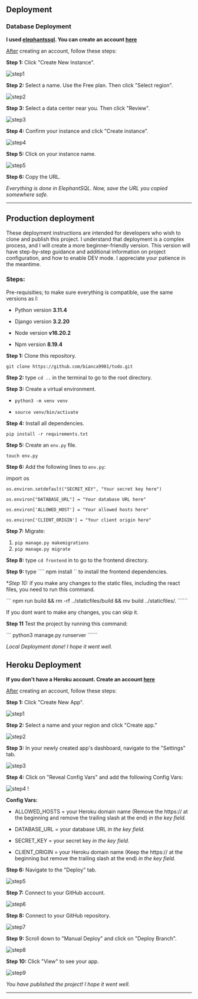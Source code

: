 ## Deployment

### Database Deployment

**I used [elephantssql](https://www.elephantsql.com/). You can create an account [here](https://customer.elephantsql.com/signup)**

<u>After</u>  creating an account, follow these steps:

**Step 1:** Click "Create New Instance".

![step1](documentation/deployment/step1.png)

**Step 2:** Select a name. Use the Free plan. Then click "Select region".

![step2](documentation/deployment/step2.png)

**Step 3:** Select a data center near you. Then click "Review".

![step3](documentation/deployment/step3.png)

**Step 4:** Confirm your instance and click "Create instance".

![step4](documentation/deployment/step4.png)

**Step 5:** Click on your instance name.

![step5](documentation/deployment/step5.png)

**Step 6:** Copy the URL.

*Everything is done in ElephantSQL. Now, save the URL you copied somewhere safe.*

---

## Production deployment

These deployment instructions are intended for developers who wish to clone and publish this project. I understand that deployment is a complex process, and I will create a more beginner-friendly version. This version will have step-by-step guidance and additional information on project configuration, and how to enable DEV mode.
I appreciate your patience in the meantime.

### Steps:

Pre-requisities; to make sure everything is compatible, use the same versions as I:

* Python version **3.11.4**

* Django version **3.2.20**

* Node version **v16.20.2**

* Npm version **8.19.4**

**Step 1:** Clone this repository.

```git clone https://github.com/bianca9901/todo.git```

**Step 2:** type ```cd ..``` in the terminal to go to the root directory.

**Step 3:** Create a virtual environment.

* ```python3 -m venv venv```

* ```source venv/bin/activate```

**Step 4:** Install all dependencies.

```pip install -r requirements.txt```

**Step 5:** Create an ```env.py``` file.

```touch env.py```

**Step 6:** Add the following lines to ```env.py```:


import os

```os.environ.setdefault("SECRET_KEY", "Your secret key here")```

```os.environ["DATABASE_URL"] = "Your database URL here"```

``` os.environ['ALLOWED_HOST'] = "Your allowed hosts here" ```

``` os.environ['CLIENT_ORIGIN'] = "Your client origin here" ```


**Step 7:** Migrate:
1. ```pip manage.py makemigrations```
2. ```pip manage.py migrate```


**Step 8:** type ``` cd frontend ``` in to go to the frontend directory.


**Step 9:** type ```` npm install `` to install the frontend dependencies.


**Step 10:* if you make any changes to the static files, including the react files, you need to run this command. 

``` npm run build && rm -rf ../staticfiles/build && mv build ../staticfiles/. ``````

If you dont want to make any changes, you can skip it.


**Step 11** Test the project by running this command:

``` python3 manage.py runserver ``````

*Local Deployment done! I hope it went well.*


## Heroku Deployment
**If you don't have a Heroku account. Create an account [here](https://signup.heroku.com/)**

<u>After</u>  creating an account, follow these steps:

**Step 1:** Click "Create New App".

![step1](documentation/deployment/heroku-step1.png)

**Step 2:** Select a name and your region and click "Create app."

![step2](documentation/deployment/heroku-step-2.png)

**Step 3:** In your newly created app's dashboard, navigate to the "Settings" tab.

![step3](documentation/deployment/heroku-step-3.png)

**Step 4:** Click on "Reveal Config Vars" and add the following Config Vars:

![step4](documentation/deployment/heroku-step-4.png)
!

**Config Vars:** 

* ALLOWED_HOSTS = your Heroku domain name (Remove the https:// at the beginning
and remove the trailing slash at the end) *in the key field.*

* DATABASE_URL = your database URL *in the key field.*

* SECRET_KEY = your secret key *in the key field.*

* CLIENT_ORIGIN = your Heroku domain name (Keep the https:// at the beginning but remove the trailing slash at the end) *in the key field.*


**Step 6:** Navigate to the "Deploy" tab.

![step5](documentation/deployment/heroku-step-5.png)


**Step 7:** Connect to your GitHub account.

![step6](documentation/deployment/heroku-step-6.png)


**Step 8:** Connect to your GitHub repository.

![step7](documentation/deployment/heroku-step-7.png)


**Step 9:** Scroll down to "Manual Deploy" and click on "Deploy Branch".

![step8](documentation/deployment/heroku-step-8.png)


**Step 10:** Click "View" to see your app.

![step9](documentation/deployment/heroku-step-9.png)


*You have published the project! I hope it went well.*

---